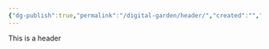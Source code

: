 ```yaml
---
{"dg-publish":true,"permalink":"/digital-garden/header/","created":"","updated":""}
---
```



This is a header